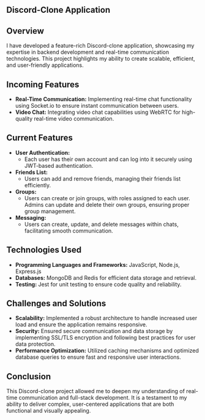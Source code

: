 
## Discord-Clone Application

## Overview
I have developed a feature-rich Discord-clone application, showcasing my expertise in backend development and real-time communication technologies. This project highlights my ability to create scalable, efficient, and user-friendly applications.

## Incoming Features
- **Real-Time Communication:** Implementing real-time chat functionality using Socket.io to ensure instant communication between users.
- **Video Chat:** Integrating video chat capabilities using WebRTC for high-quality real-time video communication.

## Current Features
- **User Authentication:**
  - Each user has their own account and can log into it securely using JWT-based authentication.
- **Friends List:**
  - Users can add and remove friends, managing their friends list efficiently.
- **Groups:**
  - Users can create or join groups, with roles assigned to each user. Admins can update and delete their own groups, ensuring proper group management.
- **Messaging:**
  - Users can create, update, and delete messages within chats, facilitating smooth communication.

## Technologies Used
- **Programming Languages and Frameworks:** JavaScript, Node.js, Express.js
- **Databases:** MongoDB and Redis for efficient data storage and retrieval.
- **Testing:** Jest for unit testing to ensure code quality and reliability.

## Challenges and Solutions
- **Scalability:** Implemented a robust architecture to handle increased user load and ensure the application remains responsive.
- **Security:** Ensured secure communication and data storage by implementing SSL/TLS encryption and following best practices for user data protection.
- **Performance Optimization:** Utilized caching mechanisms and optimized database queries to ensure fast and responsive user interactions.

## Conclusion
This Discord-clone project allowed me to deepen my understanding of real-time communication and full-stack development. It is a testament to my ability to deliver complex, user-centered applications that are both functional and visually appealing.
